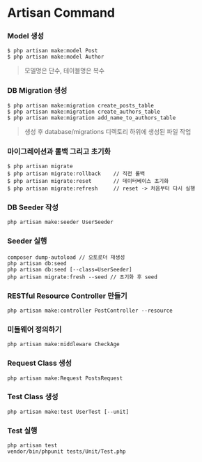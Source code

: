 # Artisan Command

### Model 생성

```
$ php artisan make:model Post
$ php artisan make:model Author
```
> 모델명은 단수, 테이블명은 복수

### DB Migration 생성

```
$ php artisan make:migration create_posts_table
$ php artisan make:migration create_authors_table
$ php artisan make:migration add_name_to_authors_table
```

> 생성 후 database/migrations 디렉토리 하위에 생성된 파일 작업

### 마이그레이션과 롤백 그리고 초기화

```
$ php artisan migrate
$ php artisan migrate:rollback    // 직전 롤백
$ php artisan migrate:reset       // 데이터베이스 초기화
$ php artisan migrate:refresh     // reset -> 처음부터 다시 실행
```

### DB Seeder 작성
```
php artisan make:seeder UserSeeder
```

### Seeder 실행
```
composer dump-autoload // 오토로더 재생성
php artisan db:seed
php artisan db:seed [--class=UserSeeder]
php artisan migrate:fresh --seed // 초기화 후 seed
```

### RESTful Resource Controller 만들기
```
php artisan make:controller PostController --resource
```

### 미들웨어 정의하기
```
php artisan make:middleware CheckAge
```

### Request Class 생성
```
php artisan make:Request PostsRequest
```

### Test Class 생성
```
php artisan make:test UserTest [--unit]
```

### Test 실행
```
php artisan test
vendor/bin/phpunit tests/Unit/Test.php
```
